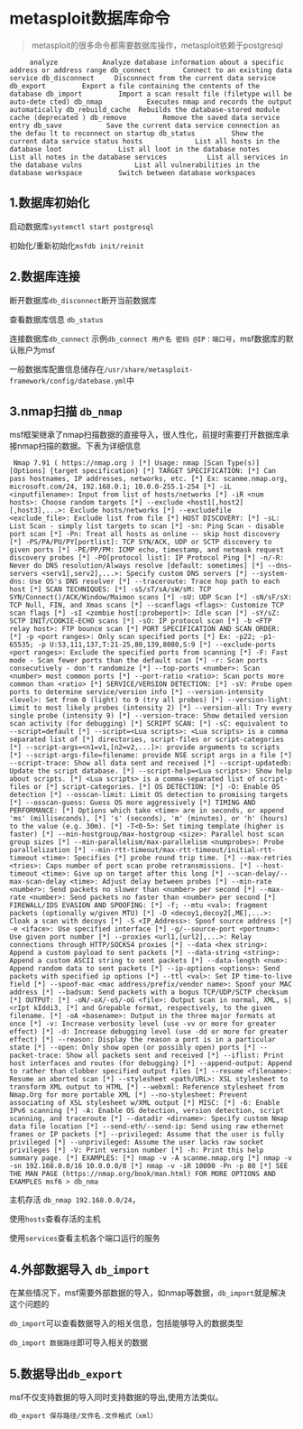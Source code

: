 # metasploit数据库命令

> metasploit的很多命令都需要数据库操作，metasploit依赖于postgresql



`     analyze           Analyze database information about a specific address
                       or address range
    db_connect        Connect to an existing data service
    db_disconnect     Disconnect from the current data service
    db_export         Export a file containing the contents of the database
    db_import         Import a scan result file (filetype will be auto-dete
                      cted)
    db_nmap           Executes nmap and records the output automatically
    db_rebuild_cache  Rebuilds the database-stored module cache (deprecated
                      )
    db_remove         Remove the saved data service entry
    db_save           Save the current data service connection as the defau
                      lt to reconnect on startup
    db_status         Show the current data service status
    hosts             List all hosts in the database
    loot              List all loot in the database
    notes             List all notes in the database
    services          List all services in the database
    vulns             List all vulnerabilities in the database
    workspace         Switch between database workspaces`

## 1.数据库初始化

启动数据库`systemctl start postgresql`

初始化/重新初始化`msfdb init/reinit`

##  2.数据库连接

断开数据库`db_disconnect`断开当前数据库

查看数据库信息 `db_status`

连接数据库`db_connect` 示例`db_connect 用户名 密码 @IP：端口号`，msf数据库的默认账户为msf

一般数据库配置信息储存在`/usr/share/metasploit-framework/config/datebase.yml`中

## 3.nmap扫描 `db_nmap`

msf框架继承了nmap扫描数据的直接导入，很人性化，前提时需要打开数据库承接nmap扫描的数据。下表为详细信息

` Nmap 7.91 ( https://nmap.org )
[*] Usage: nmap [Scan Type(s)] [Options] {target specification}
[*] TARGET SPECIFICATION:
[*] Can pass hostnames, IP addresses, networks, etc.
[*] Ex: scanme.nmap.org, microsoft.com/24, 192.168.0.1; 10.0.0-255.1-254
[*] -iL <inputfilename>: Input from list of hosts/networks
[*] -iR <num hosts>: Choose random targets
[*] --exclude <host1[,host2][,host3],...>: Exclude hosts/networks
[*] --excludefile <exclude_file>: Exclude list from file
[*] HOST DISCOVERY:
[*] -sL: List Scan - simply list targets to scan
[*] -sn: Ping Scan - disable port scan
[*] -Pn: Treat all hosts as online -- skip host discovery
[*] -PS/PA/PU/PY[portlist]: TCP SYN/ACK, UDP or SCTP discovery to given ports
[*] -PE/PP/PM: ICMP echo, timestamp, and netmask request discovery probes
[*] -PO[protocol list]: IP Protocol Ping
[*] -n/-R: Never do DNS resolution/Always resolve [default: sometimes]
[*] --dns-servers <serv1[,serv2],...>: Specify custom DNS servers
[*] --system-dns: Use OS's DNS resolver
[*] --traceroute: Trace hop path to each host
[*] SCAN TECHNIQUES:
[*] -sS/sT/sA/sW/sM: TCP SYN/Connect()/ACK/Window/Maimon scans
[*] -sU: UDP Scan
[*] -sN/sF/sX: TCP Null, FIN, and Xmas scans
[*] --scanflags <flags>: Customize TCP scan flags
[*] -sI <zombie host[:probeport]>: Idle scan
[*] -sY/sZ: SCTP INIT/COOKIE-ECHO scans
[*] -sO: IP protocol scan
[*] -b <FTP relay host>: FTP bounce scan
[*] PORT SPECIFICATION AND SCAN ORDER:
[*] -p <port ranges>: Only scan specified ports
[*] Ex: -p22; -p1-65535; -p U:53,111,137,T:21-25,80,139,8080,S:9
[*] --exclude-ports <port ranges>: Exclude the specified ports from scanning
[*] -F: Fast mode - Scan fewer ports than the default scan
[*] -r: Scan ports consecutively - don't randomize
[*] --top-ports <number>: Scan <number> most common ports
[*] --port-ratio <ratio>: Scan ports more common than <ratio>
[*] SERVICE/VERSION DETECTION:
[*] -sV: Probe open ports to determine service/version info
[*] --version-intensity <level>: Set from 0 (light) to 9 (try all probes)
[*] --version-light: Limit to most likely probes (intensity 2)
[*] --version-all: Try every single probe (intensity 9)
[*] --version-trace: Show detailed version scan activity (for debugging)
[*] SCRIPT SCAN:
[*] -sC: equivalent to --script=default
[*] --script=<Lua scripts>: <Lua scripts> is a comma separated list of
[*] directories, script-files or script-categories
[*] --script-args=<n1=v1,[n2=v2,...]>: provide arguments to scripts
[*] --script-args-file=filename: provide NSE script args in a file
[*] --script-trace: Show all data sent and received
[*] --script-updatedb: Update the script database.
[*] --script-help=<Lua scripts>: Show help about scripts.
[*] <Lua scripts> is a comma-separated list of script-files or
[*] script-categories.
[*] OS DETECTION:
[*] -O: Enable OS detection
[*] --osscan-limit: Limit OS detection to promising targets
[*] --osscan-guess: Guess OS more aggressively
[*] TIMING AND PERFORMANCE:
[*] Options which take <time> are in seconds, or append 'ms' (milliseconds),
[*] 's' (seconds), 'm' (minutes), or 'h' (hours) to the value (e.g. 30m).
[*] -T<0-5>: Set timing template (higher is faster)
[*] --min-hostgroup/max-hostgroup <size>: Parallel host scan group sizes
[*] --min-parallelism/max-parallelism <numprobes>: Probe parallelization
[*] --min-rtt-timeout/max-rtt-timeout/initial-rtt-timeout <time>: Specifies
[*] probe round trip time.
[*] --max-retries <tries>: Caps number of port scan probe retransmissions.
[*] --host-timeout <time>: Give up on target after this long
[*] --scan-delay/--max-scan-delay <time>: Adjust delay between probes
[*] --min-rate <number>: Send packets no slower than <number> per second
[*] --max-rate <number>: Send packets no faster than <number> per second
[*] FIREWALL/IDS EVASION AND SPOOFING:
[*] -f; --mtu <val>: fragment packets (optionally w/given MTU)
[*] -D <decoy1,decoy2[,ME],...>: Cloak a scan with decoys
[*] -S <IP_Address>: Spoof source address
[*] -e <iface>: Use specified interface
[*] -g/--source-port <portnum>: Use given port number
[*] --proxies <url1,[url2],...>: Relay connections through HTTP/SOCKS4 proxies
[*] --data <hex string>: Append a custom payload to sent packets
[*] --data-string <string>: Append a custom ASCII string to sent packets
[*] --data-length <num>: Append random data to sent packets
[*] --ip-options <options>: Send packets with specified ip options
[*] --ttl <val>: Set IP time-to-live field
[*] --spoof-mac <mac address/prefix/vendor name>: Spoof your MAC address
[*] --badsum: Send packets with a bogus TCP/UDP/SCTP checksum
[*] OUTPUT:
[*] -oN/-oX/-oS/-oG <file>: Output scan in normal, XML, s|<rIpt kIddi3,
[*] and Grepable format, respectively, to the given filename.
[*] -oA <basename>: Output in the three major formats at once
[*] -v: Increase verbosity level (use -vv or more for greater effect)
[*] -d: Increase debugging level (use -dd or more for greater effect)
[*] --reason: Display the reason a port is in a particular state
[*] --open: Only show open (or possibly open) ports
[*] --packet-trace: Show all packets sent and received
[*] --iflist: Print host interfaces and routes (for debugging)
[*] --append-output: Append to rather than clobber specified output files
[*] --resume <filename>: Resume an aborted scan
[*] --stylesheet <path/URL>: XSL stylesheet to transform XML output to HTML
[*] --webxml: Reference stylesheet from Nmap.Org for more portable XML
[*] --no-stylesheet: Prevent associating of XSL stylesheet w/XML output
[*] MISC:
[*] -6: Enable IPv6 scanning
[*] -A: Enable OS detection, version detection, script scanning, and traceroute
[*] --datadir <dirname>: Specify custom Nmap data file location
[*] --send-eth/--send-ip: Send using raw ethernet frames or IP packets
[*] --privileged: Assume that the user is fully privileged
[*] --unprivileged: Assume the user lacks raw socket privileges
[*] -V: Print version number
[*] -h: Print this help summary page.
[*] EXAMPLES:
[*] nmap -v -A scanme.nmap.org
[*] nmap -v -sn 192.168.0.0/16 10.0.0.0/8
[*] nmap -v -iR 10000 -Pn -p 80
[*] SEE THE MAN PAGE (https://nmap.org/book/man.html) FOR MORE OPTIONS AND EXAMPLES
msf6 > db_nma`

主机存活 `db_nmap 192.168.0.0/24`，

使用`hosts`查看存活的主机

使用`services`查看主机各个端口运行的服务

## 4.外部数据导入 `db_import`

在某些情况下，msf需要外部数据的导入，如nmap等数据，`db_import`就是解决这个问题的

`db_import`可以查看数据导入的相关信息，包括能够导入的数据类型

`db_import 数据路径`即可导入相关的数据

## 5.数据导出`db_export`

msf不仅支持数据的导入同时支持数据的导出,使用方法类似。

`db_export 保存路径/文件名.文件格式（xml）`















